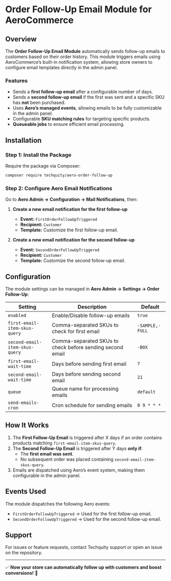 # Order Follow-Up Email Module for AeroCommerce

## Overview

The **Order Follow-Up Email Module** automatically sends follow-up emails to customers based on their order history. This module triggers emails using AeroCommerce’s built-in notification system, allowing store owners to configure email templates directly in the admin panel.

### Features

- Sends a **first follow-up email** after a configurable number of days.
- Sends a **second follow-up email** if the first was sent and a specific SKU has **not** been purchased.
- Uses **Aero’s managed events**, allowing emails to be fully customizable in the admin panel.
- Configurable **SKU matching rules** for targeting specific products.
- **Queueable jobs** to ensure efficient email processing.

## Installation

### Step 1: Install the Package

Require the package via Composer:

```sh
composer require techquity/aero-order-follow-up
```

### Step 2: Configure Aero Email Notifications

Go to **Aero Admin → Configuration → Mail Notifications**, then:

1. **Create a new email notification for the first follow-up**

   - **Event:** `FirstOrderFollowUpTriggered`
   - **Recipient:** `Customer`
   - **Template:** Customize the first follow-up email.

2. **Create a new email notification for the second follow-up**

   - **Event:** `SecondOrderFollowUpTriggered`
   - **Recipient:** `Customer`
   - **Template:** Customize the second follow-up email.

## Configuration

The module settings can be managed in **Aero Admin → Settings → Order Follow-Up**:

| Setting                        | Description                                               | Default         |
| ------------------------------ | --------------------------------------------------------- | --------------- |
| `enabled`                      | Enable/Disable follow-up emails                           | `true`          |
| `first-email-item-skus-query`  | Comma-separated SKUs to check for first email             | `-SAMPLE,-FULL` |
| `second-email-item-skus-query` | Comma-separated SKUs to check before sending second email | `-BOX`          |
| `first-email-wait-time`        | Days before sending first email                           | `7`             |
| `second-email-wait-time`       | Days before sending second email                          | `21`            |
| `queue`                        | Queue name for processing emails                          | `default`       |
| `send-emails-cron`             | Cron schedule for sending emails                          | `0 9 * * *`     |

## How It Works

1. The **First Follow-Up Email** is triggered after X days if an order contains products matching `first-email-item-skus-query`.
2. The **Second Follow-Up Email** is triggered after Y days **only if**:
   - The **first email was sent**.
   - No subsequent order was placed containing `second-email-item-skus-query`.
3. Emails are dispatched using Aero’s event system, making them configurable in the admin panel.

## Events Used

The module dispatches the following Aero events:

- `FirstOrderFollowUpTriggered` → Used for the first follow-up email.
- `SecondOrderFollowUpTriggered` → Used for the second follow-up email.

## Support

For issues or feature requests, contact Techquity support or open an issue on the repository.

---

✅ **Now your store can automatically follow up with customers and boost conversions!** 🚀
